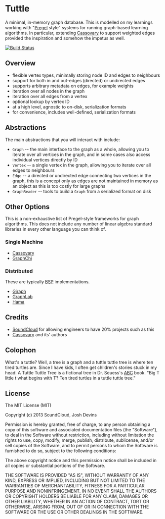 # Tuttle

A minimal, in-memory graph database. This is modelled on my learnings working with
"[Pregel](http://googleresearch.blogspot.de/2009/06/large-scale-graph-computing-at-google.html)
style" systems for running graph-based learning algorithms. In particular,
extending [Cassovary](http://github.com/twitter/cassovary) to support
weighted edges provided the inspiration and somehow the impetus as well.

[![Build Status](https://travis-ci.org/joshdevins/tuttle.png)](https://travis-ci.org/joshdevins/tuttle)

## Overview

 - flexible vertex types, minimally storing node ID and edges to neighbours
 - support for both in and out-edges (directed) or undirected edges
 - supports arbitrary metadata on edges, for example weights
 - iteration over all nodes in the graph
 - iteration over all edges from a vertex
 - optional lookup by vertex ID
 - at a high level, agnostic to on-disk, serialization formats
 - for convenience, includes well-defined, serialization formats

## Abstractions

The main abstractions that you will interact with include:

 - `Graph` -- the main interface to the graph as a whole, allowing you to
              iterate over all vertices in the graph, and in some cases
              also access individual vertices directly by ID
 - `Vertex` -- a single vertex in the graph, allowing you to iterate over all
               edges to neighbours
 - `Edge` -- a directed or undirected edge connecting two vertices in the graph,
             this is a concept only as edges are not maintained in memory as an
             object as this is too costly for large graphs
 - `GraphReader` -- tools to build a `Graph` from a serialized format on disk

## Other Options

This is a non-exhaustive list of Pregel-style frameworks for graph algorithms.
This does not include any number of linear algebra standard libraries in every
other language you can think of.

### Single Machine

 - [Cassovary](http://github.com/twitter/cassovary)
 - [GraphChi](http://graphlab.org/graphchi)

### Distributed

These are typically [BSP](http://en.wikipedia.org/wiki/Bulk_Synchronous_Parallel)
implementations.

 - [Giraph](http://giraph.apache.org/)
 - [GraphLab](http://graphlab.org)
 - [Hama](http://hama.apache.org)

## Credits

 - [SoundCloud](https://soundcloud.com/jobs) for allowing engineers to have 20%
   projects such as this
 - [Cassovary](http://github.com/twitter/cassovary) and its' authors

## Colophon

What's a tuttle? Well, a tree is a graph and a tuttle tuttle tree is where ten
tired turtles are. Since I have kids, I often get children's stories stuck in
my head. A Tuttle Tuttle Tree is a fictional tree in Dr. Seuess's
[ABC](http://seuss.wikia.com/wiki/Dr._Seuss's_ABC) book. "Big T little t what
begins with T? Ten tired turtles in a tuttle tuttle tree."

## License

The MIT License (MIT)

Copyright (c) 2013 SoundCloud, Josh Devins

Permission is hereby granted, free of charge, to any person obtaining a copy of
this software and associated documentation files (the "Software"), to deal in
the Software without restriction, including without limitation the rights to
use, copy, modify, merge, publish, distribute, sublicense, and/or sell copies of
the Software, and to permit persons to whom the Software is furnished to do so,
subject to the following conditions:

The above copyright notice and this permission notice shall be included in all
copies or substantial portions of the Software.

THE SOFTWARE IS PROVIDED "AS IS", WITHOUT WARRANTY OF ANY KIND, EXPRESS OR
IMPLIED, INCLUDING BUT NOT LIMITED TO THE WARRANTIES OF MERCHANTABILITY, FITNESS
FOR A PARTICULAR PURPOSE AND NONINFRINGEMENT. IN NO EVENT SHALL THE AUTHORS OR
COPYRIGHT HOLDERS BE LIABLE FOR ANY CLAIM, DAMAGES OR OTHER LIABILITY, WHETHER
IN AN ACTION OF CONTRACT, TORT OR OTHERWISE, ARISING FROM, OUT OF OR IN
CONNECTION WITH THE SOFTWARE OR THE USE OR OTHER DEALINGS IN THE SOFTWARE.
